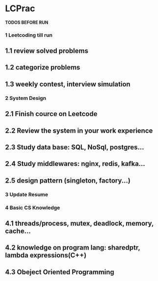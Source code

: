 # LCPrac

#### TODOS BEFORE RUN

### 1 Leetcoding till run

## 1.1 review solved problems

## 1.2 categorize problems

## 1.3 weekly contest, interview simulation

### 2 System Design

## 2.1 Finish cource on Leetcode

## 2.2 Review the system in your work experience

## 2.3 Study data base: SQL, NoSql, postgres...

## 2.4 Study middlewares: nginx, redis, kafka...

## 2.5 design pattern (singleton, factory...)

### 3 Update Resume

### 4 Basic CS Knowledge

## 4.1 threads/process, mutex, deadlock, memory, cache...

## 4.2 knowledge on program lang: sharedptr, lambda expressions(C++)

## 4.3 Obeject Oriented Programming 
